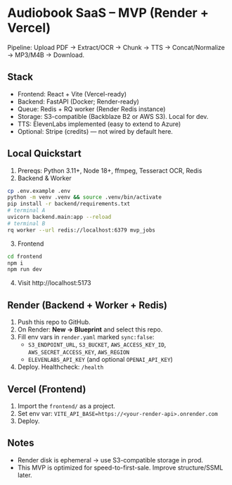 # Audiobook SaaS – MVP (Render + Vercel)

Pipeline: Upload PDF → Extract/OCR → Chunk → TTS → Concat/Normalize → MP3/M4B → Download.

## Stack
- Frontend: React + Vite (Vercel-ready)
- Backend: FastAPI (Docker; Render-ready)
- Queue: Redis + RQ worker (Render Redis instance)
- Storage: S3-compatible (Backblaze B2 or AWS S3). Local for dev.
- TTS: ElevenLabs implemented (easy to extend to Azure)
- Optional: Stripe (credits) — not wired by default here.

## Local Quickstart
1) Prereqs: Python 3.11+, Node 18+, ffmpeg, Tesseract OCR, Redis
2) Backend & Worker
```bash
cp .env.example .env
python -m venv .venv && source .venv/bin/activate
pip install -r backend/requirements.txt
# terminal A
uvicorn backend.main:app --reload
# terminal B
rq worker --url redis://localhost:6379 mvp_jobs
```
3) Frontend
```bash
cd frontend
npm i
npm run dev
```
4) Visit http://localhost:5173

## Render (Backend + Worker + Redis)
1) Push this repo to GitHub.
2) On Render: **New → Blueprint** and select this repo.
3) Fill env vars in `render.yaml` marked `sync:false`:
   - `S3_ENDPOINT_URL`, `S3_BUCKET`, `AWS_ACCESS_KEY_ID`, `AWS_SECRET_ACCESS_KEY`, `AWS_REGION`
   - `ELEVENLABS_API_KEY` (and optional `OPENAI_API_KEY`)
4) Deploy. Healthcheck: `/health`

## Vercel (Frontend)
1) Import the `frontend/` as a project.
2) Set env var: `VITE_API_BASE=https://<your-render-api>.onrender.com`
3) Deploy.

## Notes
- Render disk is ephemeral → use S3-compatible storage in prod.
- This MVP is optimized for speed-to-first-sale. Improve structure/SSML later.
